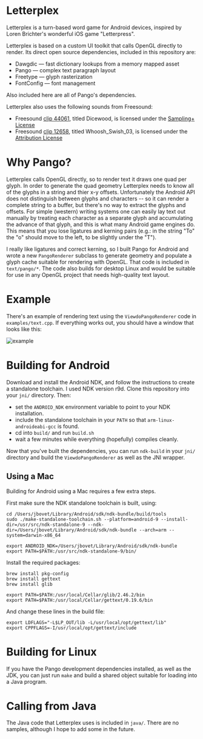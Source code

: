 Letterplex
==========

Letterplex is a turn-based word game for Android devices, inspired by Loren Brichter's wonderful iOS game "Letterpress".

Letterplex is based on a custom UI toolkit that calls OpenGL directly to render. Its direct open source dependencies, included in this repository are:

*   Dawgdic &mdash; fast dictionary lookups from a memory mapped asset
*   Pango &mdash; complex text paragraph layout
*   Freetype &mdash; glyph rasterization
*   FontConfig &mdash; font management

Also included here are all of Pango's dependencies.

Letterplex also uses the following sounds from Freesound:
*   Freesound <a href="https://www.freesound.org/people/Feegle/sounds/44061/">clip 44061</a>, titled Dicewood, is licensed under the <a href="http://creativecommons.org/licenses/sampling+/1.0/">Sampling+ License</a>
*   Freesound <a href="https://www.freesound.org/people/mich3d/sounds/12658/">clip 12658</a>, titled Whoosh_Swish_03, is licensed under the <a href="http://creativecommons.org/licenses/by/3.0/">Attribution License</a>

Why Pango?
==========

Letterplex calls OpenGL directly, so to render text it draws one quad per glyph. In order to generate the quad geometry Letterplex needs to know all of the glyphs in a string and thier x-y offsets. Unfortunately the Android API does not distinguish between glyphs and characters -- so it can render a complete string to a buffer, but there's no way to extract the glyphs and offsets. For simple (western) writing systems one can easily lay text out manually by treating each character as a separate glyph and accumulating the advance of that glyph, and this is what many Android game engines do. This means that you lose ligatures and kerning pairs (e.g.: in the string "To" the "o" should move to the left, to be slightly under the "T").

I really like ligatures and correct kerning, so I built Pango for Android and wrote a new `PangoRenderer` subclass to generate geometry and populate a glyph cache suitable for rendering with OpenGL. That code is included in `text/pango/*`. The code also builds for desktop Linux and would be suitable for use in any OpenGL project that needs high-quality text layout.

Example
=======

There's an example of rendering text using the `ViewdoPangoRenderer` code in `examples/text.cpp`. If everything works out, you should have a window that looks like this:

![example](https://github.com/iamralpht/letterplex/raw/master/examples/text-screenshot.png)

Building for Android
====================

Download and install the Android NDK, and follow the instructions to create a standalone toolchain. I used NDK version r9d. Clone this repository into your `jni/` directory. Then:

*   set the `ANDROID_NDK` environment variable to point to your NDK installation.
*   include the standalone toolchain in your `PATH` so that `arm-linux-androideabi-gcc` is found.
*   cd into `build/` and run `build.sh`
*   wait a few minutes while everything (hopefully) compiles cleanly.

Now that you've built the dependencies, you can run `ndk-build` in your `jni/` directory and build the `ViewdoPangoRenderer` as well as the JNI wrapper.

Using a Mac
-----------

Building for Android using a Mac requires a few extra steps.

First make sure the NDK standalone toolchain is built, using:

	cd /Users/jbovet/Library/Android/sdk/ndk-bundle/build/tools
	sudo ./make-standalone-toolchain.sh --platform=android-9 --install-dir=/usr/src/ndk-standalone-9 --ndk-dir=/Users/jbovet/Library/Android/sdk/ndk-bundle --arch=arm --system=darwin-x86_64
	
	export ANDROID_NDK=/Users/jbovet/Library/Android/sdk/ndk-bundle
	export PATH=$PATH:/usr/src/ndk-standalone-9/bin/

Install the required packages:

	brew install pkg-config
	brew install gettext
	brew install glib
	
	export PATH=$PATH:/usr/local/Cellar/glib/2.46.2/bin
	export PATH=$PATH:/usr/local/Cellar/gettext/0.19.6/bin


And change these lines in the build file:

	export LDFLAGS="-L$LP_OUT/lib -L/usr/local/opt/gettext/lib"
	export CPPFLAGS=-I/usr/local/opt/gettext/include


Building for Linux
==================

If you have the Pango development dependencies installed, as well as the JDK, you can just run `make` and build a shared object suitable for loading into a Java program.

Calling from Java
=================

The Java code that Letterplex uses is included in `java/`. There are no samples, although I hope to add some in the future.
